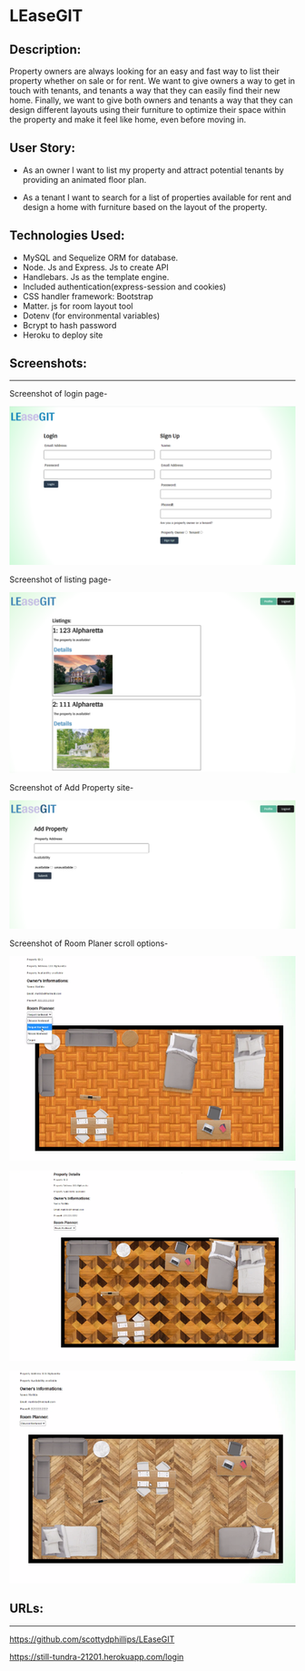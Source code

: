 # LEaseGIT
 

## Description:
Property owners are always looking for an easy and fast way to list their property whether on sale or for rent. We want to give owners a way to get in touch with tenants, and tenants a way that they can easily find their new home. Finally, we want to give both owners and tenants a way that they can design different layouts using their furniture to optimize their space within the property and make it feel like home, even before moving in.

## User Story:
* As an owner I want to list my property and attract potential tenants by providing an animated floor plan.

* As a tenant I want to search for a  list of properties available for rent  and design a home with furniture based on the layout of the property.



## Technologies Used:
					
* MySQL and Sequelize ORM for database.
* Node. Js and Express. Js to create API
* Handlebars. Js as the template engine.
* Included authentication(express-session and cookies)
* CSS handler framework: Bootstrap
* Matter. js for room layout tool
* Dotenv (for environmental variables)
* Bcrypt to hash password
* Heroku to deploy site
			

## Screenshots:
---

Screenshot of login page-

![screenshot](public\images\Leasegitlogin.png)

Screenshot of listing page-

![screenshot](public\images\Listingscreenshot.png)

Screenshot of Add Property site-

![screenshot](public\images\addpropertysite.png)

Screenshot of Room Planer scroll options-

![screenshot](public\images\floorplan1.png)

![Screenshot](public\images\floorplan3.png)

![Screenshot](public\images\floorplan5.png)


## URLs:
-----
https://github.com/scottydphillips/LEaseGIT

https://still-tundra-21201.herokuapp.com/login